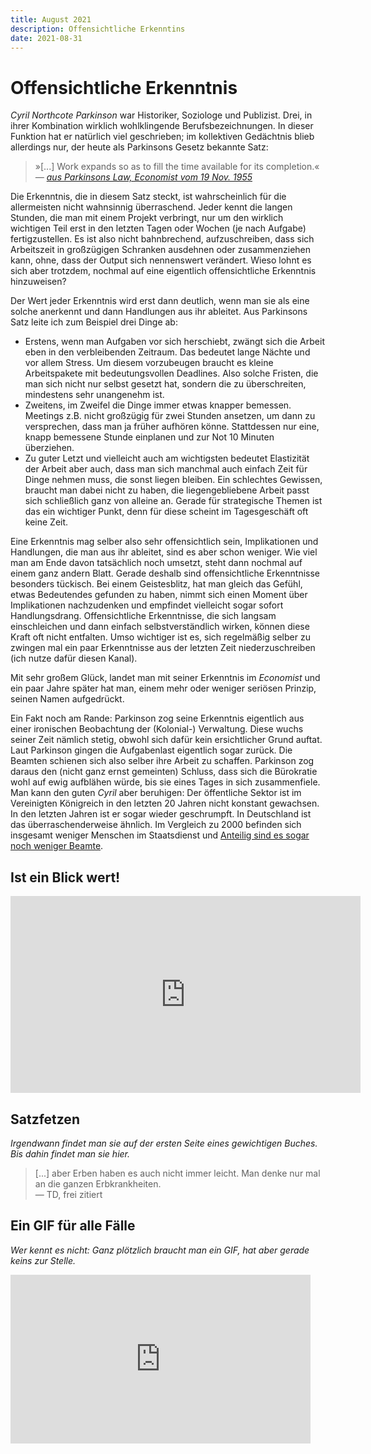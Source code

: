 ```yaml
---
title: August 2021
description: Offensichtliche Erkenntins
date: 2021-08-31
---
```


# Offensichtliche Erkenntnis

_Cyril Northcote Parkinson_ war Historiker, Soziologe und Publizist. Drei, in ihrer Kombination wirklich wohlklingende Berufsbezeichnungen. In dieser Funktion hat er natürlich viel geschrieben; im kollektiven Gedächtnis blieb allerdings nur, der heute als Parkinsons Gesetz bekannte Satz:

> »[...] Work expands so as to fill the time available for its completion.«
> _— [aus Parkinsons Law, Economist vom 19 Nov. 1955](https://www.economist.com/news/1955/11/19/parkinsons-law)_

Die Erkenntnis, die in diesem Satz steckt, ist wahrscheinlich für die allermeisten nicht wahnsinnig überraschend. Jeder kennt die langen Stunden, die man mit einem Projekt verbringt, nur um den wirklich wichtigen Teil erst in den letzten Tagen oder Wochen (je nach Aufgabe) fertigzustellen. Es ist also nicht bahnbrechend, aufzuschreiben, dass sich Arbeitszeit in großzügigen Schranken ausdehnen oder zusammenziehen kann, ohne, dass der Output sich nennenswert verändert. Wieso lohnt es sich aber trotzdem, nochmal auf eine eigentlich offensichtliche Erkenntnis hinzuweisen?

Der Wert jeder Erkenntnis wird erst dann deutlich, wenn man sie als eine solche anerkennt und dann Handlungen aus ihr ableitet. Aus Parkinsons Satz leite ich zum Beispiel drei Dinge ab:

- Erstens, wenn man Aufgaben vor sich herschiebt, zwängt sich die Arbeit eben in den verbleibenden Zeitraum. Das bedeutet lange Nächte und vor allem Stress. Um diesem vorzubeugen braucht es kleine Arbeitspakete mit bedeutungsvollen Deadlines. Also solche Fristen, die man sich nicht nur selbst gesetzt hat, sondern die zu überschreiten, mindestens sehr unangenehm ist.
- Zweitens, im Zweifel die Dinge immer etwas knapper bemessen. Meetings z.B. nicht großzügig für zwei Stunden ansetzen, um dann zu versprechen, dass man ja früher aufhören könne. Stattdessen nur eine, knapp bemessene Stunde einplanen und zur Not 10 Minuten überziehen.
- Zu guter Letzt und vielleicht auch am wichtigsten bedeutet Elastizität der Arbeit aber auch, dass man sich manchmal auch einfach Zeit für Dinge nehmen muss, die sonst liegen bleiben. Ein schlechtes Gewissen, braucht man dabei nicht zu haben, die liegengebliebene Arbeit passt sich schließlich ganz von alleine an. Gerade für strategische Themen ist das ein wichtiger Punkt, denn für diese scheint im Tagesgeschäft oft keine Zeit.

Eine Erkenntnis mag selber also sehr offensichtlich sein, Implikationen und Handlungen, die man aus ihr ableitet, sind es aber schon weniger. Wie viel man am Ende davon tatsächlich noch umsetzt, steht dann nochmal auf einem ganz andern Blatt. Gerade deshalb sind offensichtliche Erkenntnisse besonders tückisch. Bei einem Geistesblitz, hat man gleich das Gefühl, etwas Bedeutendes gefunden zu haben, nimmt sich einen Moment über Implikationen nachzudenken und empfindet vielleicht sogar sofort Handlungsdrang. Offensichtliche Erkenntnisse, die sich langsam einschleichen und dann einfach selbstverständlich wirken, können diese Kraft oft nicht entfalten. Umso wichtiger ist es, sich regelmäßig selber zu zwingen mal ein paar Erkenntnisse aus der letzten Zeit niederzuschreiben (ich nutze dafür diesen Kanal).

Mit sehr großem Glück, landet man mit seiner Erkenntnis im _Economist_ und ein paar Jahre später hat man, einem mehr oder weniger seriösen Prinzip, seinen Namen aufgedrückt.

Ein Fakt noch am Rande: Parkinson zog seine Erkenntnis eigentlich aus einer ironischen Beobachtung der (Kolonial-) Verwaltung. Diese wuchs seiner Zeit nämlich stetig, obwohl sich dafür kein ersichtlicher Grund auftat. Laut Parkinson gingen die Aufgabenlast eigentlich sogar zurück. Die Beamten schienen sich also selber ihre Arbeit zu schaffen. Parkinson zog daraus den (nicht ganz ernst gemeinten) Schluss, dass sich die Bürokratie wohl auf ewig aufblähen würde, bis sie eines Tages in sich zusammenfiele. Man kann den guten _Cyril_ aber beruhigen: Der öffentliche Sektor ist im Vereinigten Königreich in den letzten 20 Jahren nicht konstant gewachsen. In den letzten Jahren ist er sogar wieder geschrumpft. In Deutschland ist das überraschenderweise ähnlich. Im Vergleich zu 2000 befinden sich insgesamt weniger Menschen im Staatsdienst und [Anteilig sind es sogar noch weniger Beamte](https://de.statista.com/statistik/daten/studie/12910/umfrage/entwicklung-des-personalbestandes-im-oeffentlichen-dienst-in-deutschland/).

## Ist ein Blick wert!

<iframe width="560" height="315" src="https://www.youtube-nocookie.com/embed/fIVPsYH2W8I" title="YouTube video player" frameborder="0" allow="accelerometer; autoplay; clipboard-write; encrypted-media; gyroscope; picture-in-picture" allowfullscreen></iframe>

## Satzfetzen

_Irgendwann findet man sie auf der ersten Seite eines gewichtigen Buches. Bis dahin findet man sie hier._

> [...] aber Erben haben es auch nicht immer leicht. Man denke nur mal an die ganzen Erbkrankheiten.  
> — TD, frei zitiert

## Ein GIF für alle Fälle

_Wer kennt es nicht: Ganz plötzlich braucht man ein GIF, hat aber gerade keins zur Stelle._

<iframe src="https://giphy.com/embed/mgB5tlEKQKkcU" width="480" height="270" frameBorder="0" class="giphy-embed" allowFullScreen></iframe>
